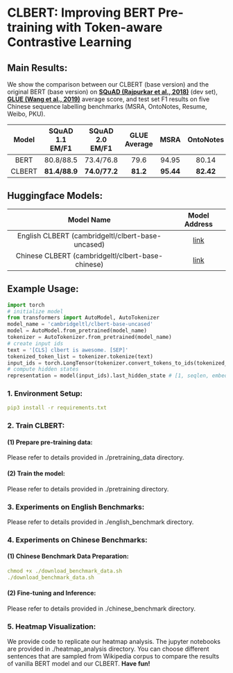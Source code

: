 # CLBERT: Improving BERT Pre-training with Token-aware Contrastive Learning

## Main Results:
We show the comparison between our CLBERT (base version) and the original BERT (base version) on **[SQuAD (Rajpurkar et al., 2018)](https://rajpurkar.github.io/SQuAD-explorer/)** (dev set), **[GLUE (Wang et al., 2019)](https://gluebenchmark.com/)** average score, and test set F1 results on five Chinese sequence labelling benchmarks (MSRA, OntoNotes, Resume, Weibo, PKU).

|**Model**|SQuAD 1.1 EM/F1|SQuAD 2.0 EM/F1|GLUE Average|MSRA|OntoNotes|Resume|Weibo|PKU|
|:-------------:|:-------------:|:-------------:|:-------------:|:-------------:|:-------------:|:-------------:|:-------------:|:-------------:|
|BERT|80.8/88.5|73.4/76.8|79.6|94.95|80.14|95.53|68.20|96.50|
|CLBERT|**81.4/88.9**|**74.0/77.2**|**81.2**|**95.44**|**82.42**|**96.45**|**69.54**|**96.75**|

## Huggingface Models:

|Model Name|Model Address|
|:-------------:|:-------------:|
|English CLBERT (cambridgeltl/clbert-base-uncased)|[link](https://huggingface.co/cambridgeltl/clbert-base-uncased)|
|Chinese CLBERT (cambridgeltl/clbert-base-chinese)|[link](https://huggingface.co/cambridgeltl/clbert-base-chinese)|

## Example Usage:
```python
import torch
# initialize model
from transformers import AutoModel, AutoTokenizer
model_name = 'cambridgeltl/clbert-base-uncased'
model = AutoModel.from_pretrained(model_name)
tokenizer = AutoTokenizer.from_pretrained(model_name)
# create input ids
text = '[CLS] clbert is awesome. [SEP]'
tokenized_token_list = tokenizer.tokenize(text)
input_ids = torch.LongTensor(tokenizer.convert_tokens_to_ids(tokenized_token_list)).view(1, -1)
# compute hidden states
representation = model(input_ids).last_hidden_state # [1, seqlen, embed_dim]
```

### 1. Environment Setup:
```yaml
pip3 install -r requirements.txt
```
### 2. Train CLBERT:
#### (1) Prepare pre-training data:
Please refer to details provided in ./pretraining_data directory.
#### (2) Train the model:
Please refer to details provided in ./pretraining directory.

### 3. Experiments on English Benchmarks:
Please refer to details provided in ./english_benchmark directory.

### 4. Experiments on Chinese Benchmarks:
#### (1) Chinese Benchmark Data Preparation:
```yaml
chmod +x ./download_benchmark_data.sh
./download_benchmark_data.sh
```
#### (2) Fine-tuning and Inference:
Please refer to details provided in ./chinese_benchmark directory.

### 5. Heatmap Visualization:
We provide code to replicate our heatmap analysis. The jupyter notebooks are provided in ./heatmap_analysis directory. You can choose different sentences that are sampled from Wikipedia corpus to compare the results of vanilla BERT model and our CLBERT. **Have fun!**


